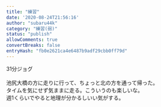 ```yaml
---
title: "練習"
date: '2020-08-24T21:56:16'
author: "subaru44k"
category: "練習(弱)"
status: "publish"
allowComments: true
convertBreaks: false
entryHash: "fb0e2621ca4e6487b9adf29cbb0ff79d"
---
```

31分ジョグ<br>
<br>
池尻大橋の方に走りに行って、ちょっと北の方を通って帰った。<br>
タイムを気にせず気ままに走る。こういうのも楽しいな。<br>
週1くらいでやると地理が分かるしいい気がする。
